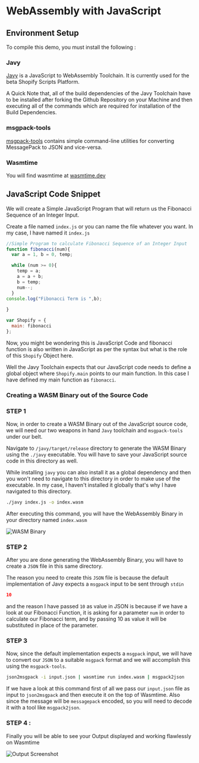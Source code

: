 # WebAssembly with JavaScript

## Environment Setup 

To compile this demo, you must install the following :

### Javy

[Javy](https://github.com/Shopify/javy) is a JavaScript to WebAssembly Toolchain. It is currently used for the 
beta Shopify Scripts Platform.

A Quick Note that, all of the build dependencies of the Javy Toolchain have to be installed after forking the Github Repository on your Machine and then executing all of the commands which are required for installation of the Build Dependencies.

### msgpack-tools

[msgpack-tools](https://github.com/ludocode/msgpack-tools) contains simple command-line utilities for converting MessagePack to JSON and vice-versa.

### Wasmtime

You will find wasmtime at [wasmtime.dev](https://wasmtime.dev/)

## JavaScript Code Snippet 

We will create a Simple JavaScript Program that will return us the Fibonacci Sequence of an Integer Input.

Create a file named `index.js` or you can name the file whatever you want. In my case, I have named it `index.js`

```JavaScript
//Simple Program to calculate Fibonacci Sequence of an Integer Input
function fibonacci(num){
  var a = 1, b = 0, temp;

  while (num >= 0){
    temp = a;
    a = a + b;
    b = temp;
    num--;
  }
console.log("Fibonacci Term is ",b);
  
}

var Shopify = {
  main: fibonacci
};
```

Now, you might be wondering this is JavaScript Code and fibonacci function is also written in JavaScript as per the syntax but what is the role of this `Shopify` Object here. 

Well the Javy Toolchain expects that our JavaScript code needs to define a global object where `Shopify.main` points to our main function. 
In this case I have defined my main function as `fibonacci`.

### Creating a WASM Binary out of the Source Code
### STEP 1 
Now, in order to create a WASM Binary out of the JavaScript source code, we will need our two weapons in hand `Javy` toolchain and `msgpack-tools` under our belt.

Navigate to `/javy/target/release` directory to generate the WASM Binary using the `./javy` executable.
You will have to save your JavaScript source code in this directory as well.

While installing `javy` you can also install it as a global dependency and then you won't need to navigate to this directory in order to make use of the executable. 
In my case, I haven't installed it globally that's why I have navigated to this directory.

```bash
./javy index.js -o index.wasm
```

After executing this command, you will have the WebAssembly Binary in your directory named `index.wasm`

![WASM Binary](/img/tutorial/WASMBinaryJS.png?raw=true)

### STEP 2

After you are done generating the WebAssembly Binary, you will have to create a `JSON` file in this same directory.

The reason you need to create this `JSON` file is because the default implementation of Javy expects a `msgpack` input to be sent through `stdin`

```JSON
10
```

and the reason I have passed `10` as value in JSON is because if we have a look at our Fibonacci Function, it is asking for a parameter `num` in order to calculate our Fibonacci term, and by passing 10 as value it will be substituted in place of the parameter. 

### STEP 3 

Now, since the default implementation expects a `msgpack` input, we will have to convert our `JSON` to a suitable `msgpack` format and we will accomplish this using the `msgpack-tools`.

```bash
json2msgpack -i input.json | wasmtime run index.wasm | msgpack2json
```
If we have a look at this command first of all we pass our `input.json` file as input to `json2msgpack` and then execute it on the top of Wasmtime. 
Also since the message will be `messagepack` encoded, so you will need to decode it with a tool like 
`msgpack2json`.

### STEP 4 : 

Finally you will be able to see your Output displayed and working flawlessly on Wasmtime

![Output Screenshot](/img/tutorial/OutputScreenshot.png?raw=true)